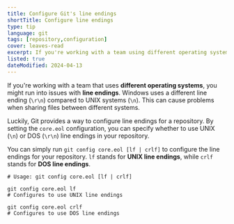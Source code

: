 ```yaml
---
title: Configure Git's line endings
shortTitle: Configure line endings
type: tip
language: git
tags: [repository,configuration]
cover: leaves-read
excerpt: If you're working with a team using different operating systems, configuring line endings can help maintain consistency.
listed: true
dateModified: 2024-04-13
---
```


If you're working with a team that uses **different operating systems**, you might run into issues with **line endings**. Windows uses a different line ending (`\r\n`) compared to UNIX systems (`\n`). This can cause problems when sharing files between different systems.

Luckily, Git provides a way to configure line endings for a repository. By setting the `core.eol` configuration, you can specify whether to use UNIX (`\n`) or DOS (`\r\n`) line endings in your repository.

You can simply run `git config core.eol [lf | crlf]` to configure the line endings for your repository. `lf` stands for **UNIX line endings**, while `crlf` stands for **DOS line endings**.

```shell
# Usage: git config core.eol [lf | crlf]

git config core.eol lf
# Configures to use UNIX line endings

git config core.eol crlf
# Configures to use DOS line endings
```
